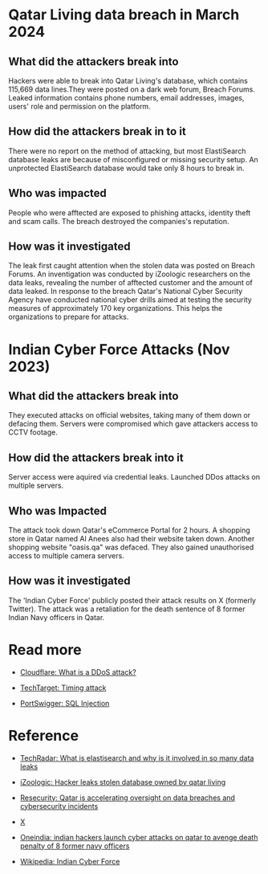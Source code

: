 # Qatar Living data breach in March 2024

## What did the attackers break into

Hackers were able to break into Qatar Living's database, which contains 115,669 data lines.They were posted on a dark web forum, Breach Forums. Leaked information contains phone numbers, email addresses, images, users' role and permission on the platform.

## How did the attackers break in to it

There were no report on the method of attacking, but most ElastiSearch database leaks are because of misconfigured or missing security setup. An unprotected ElastiSearch database would take only 8 hours to break in.

## Who was impacted

People who were afftected are exposed to phishing attacks, identity theft and scam calls. The breach destroyed the companies's reputation.

## How was it investigated

The leak first caught attention when the stolen data was posted on Breach Forums. An inventigation was conducted by iZoologic researchers on the data leaks, revealing the number of afftected customer and the amount of data leaked. In response to the breach Qatar's National Cyber Security Agency have conducted national cyber drills aimed at testing the security measures of approximately 170 key organizations. This helps the organizations to prepare for attacks.

# Indian Cyber Force Attacks (Nov 2023)

## What did the attackers break into

They executed attacks on official websites, taking many of them down or defacing them. Servers were compromised which gave attackers access to CCTV footage.

## How did the attackers break into it

Server access were aquired via credential leaks. Launched DDos attacks on multiple servers.

## Who was Impacted

The attack took down Qatar's eCommerce Portal for 2 hours. A shopping store in Qatar named Al Anees also had their website taken down. Another shopping website "oasis.qa" was defaced. They also gained unauthorised access to multiple camera servers.

## How was it investigated

The 'Indian Cyber Force' publicly posted their attack results on X (formerly Twitter). The attack was a retaliation for the death sentence of 8 former Indian Navy officers in Qatar.

# Read more

- [Cloudflare: What is a DDoS attack?](https://www.cloudflare.com/learning/ddos/what-is-a-ddos-attack/)

- [TechTarget: Timing attack](https://www.techtarget.com/searchsecurity/definition/timing-attack)

- [PortSwigger: SQL Injection](https://portswigger.net/web-security/sql-injection)

# Reference

- [TechRadar: What is elastisearch and why is it involved in so many data leaks](https://www.techradar.com/news/what-is-elasticsearch-and-why-is-it-involved-in-so-many-data-leaks)

- [iZoologic: Hacker leaks stolen database owned by qatar living](https://izoologic.com/region/middle-east/hacker-leaks-stolen-database-owned-by-qatar-living/)

- [Resecurity: Qatar is accelerating oversight on data breaches and cybersecurity incidents](https://www.resecurity.com/blog/article/qatar-is-accelerating-oversight-on-data-breaches-and-cybersecurity-incidents)

- [X](https://x.com/stealthmole_int/status/1722129964756287992)

- [Oneindia: indian hackers launch cyber attacks on qatar to avenge death penalty of 8 former navy officers](https://www.oneindia.com/india/indian-hackers-launch-cyber-attacks-on-qatar-to-avenge-death-penalty-of-8-former-navy-officers-3680133.html)

- [Wikipedia: Indian Cyber Force](https://en.wikipedia.org/wiki/Indian_Cyber_Force#cite_note-:0-38)
